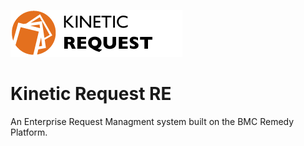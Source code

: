 ![Source Icon](thumbnail.png)
# Kinetic Request RE
An Enterprise Request Managment system built on the BMC Remedy Platform.
